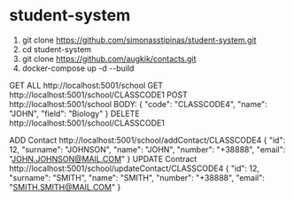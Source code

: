 # student-system
1. git clone https://github.com/simonasstipinas/student-system.git
2. cd student-system
3. git clone https://github.com/augkik/contacts.git
4. docker-compose up -d --build

GET ALL
http://localhost:5001/school
GET
http://localhost:5001/school/CLASSCODE1
POST
http://localhost:5001/school
    BODY:
    {
    "code": "CLASSCODE4",
    "name": "JOHN",
    "field": "Biology"
    }
DELETE
http://localhost:5001/school/CLASSCODE1

ADD Contact
http://localhost:5001/school/addContact/CLASSCODE4
{
"id": 12,
"surname": "JOHNSON",
"name": "JOHN",
"number": "+38888",
"email": "JOHN.JOHNSON@MAIL.COM"
}
UPDATE Contract
http://localhost:5001/school/updateContact/CLASSCODE4
{
  "id": 12,
  "surname": "SMITH",
  "name": "SMITH",
  "number": "+38888",
  "email": "SMITH.SMITH@MAIL.COM"
}